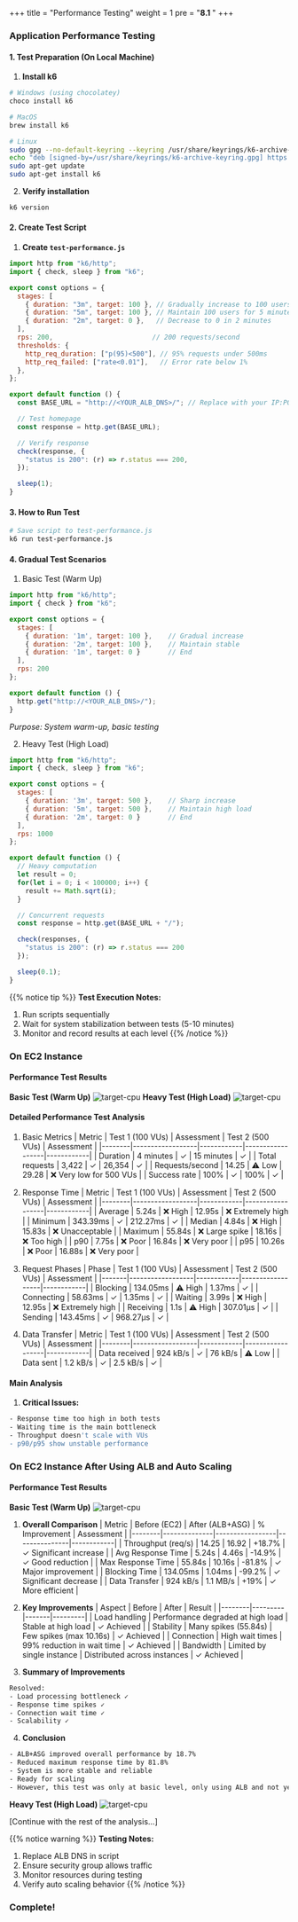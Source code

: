 +++
title = "Performance Testing"
weight = 1
pre = "<b>8.1 </b>"
+++

### Application Performance Testing

#### 1. Test Preparation (On Local Machine)

1. **Install k6**
```bash
# Windows (using chocolatey)
choco install k6

# MacOS
brew install k6

# Linux
sudo gpg --no-default-keyring --keyring /usr/share/keyrings/k6-archive-keyring.gpg --keyserver hkp://keyserver.ubuntu.com:80 --recv-keys C5AD17C747E3415A3642D57D77C6C491D6AC1D69
echo "deb [signed-by=/usr/share/keyrings/k6-archive-keyring.gpg] https://dl.k6.io/deb stable main" | sudo tee /etc/apt/sources.list.d/k6.list
sudo apt-get update
sudo apt-get install k6
```

2. **Verify installation**
```bash
k6 version
```

#### 2. Create Test Script

1. **Create `test-performance.js`**
```javascript
import http from "k6/http";
import { check, sleep } from "k6";

export const options = {
  stages: [
    { duration: "3m", target: 100 }, // Gradually increase to 100 users in 3 minutes
    { duration: "5m", target: 100 }, // Maintain 100 users for 5 minutes
    { duration: "2m", target: 0 },   // Decrease to 0 in 2 minutes
  ],
  rps: 200,                         // 200 requests/second
  thresholds: {
    http_req_duration: ["p(95)<500"], // 95% requests under 500ms
    http_req_failed: ["rate<0.01"],   // Error rate below 1%
  },
};

export default function () {
  const BASE_URL = "http://<YOUR_ALB_DNS>/"; // Replace with your IP:PORT or ALB DNS

  // Test homepage
  const response = http.get(BASE_URL);

  // Verify response
  check(response, {
    "status is 200": (r) => r.status === 200,
  });

  sleep(1);
}
```

#### 3. How to Run Test
```bash
# Save script to test-performance.js
k6 run test-performance.js
```

#### 4. Gradual Test Scenarios
1. Basic Test (Warm Up)
```javascript
import http from "k6/http";
import { check } from "k6";

export const options = {
  stages: [
    { duration: '1m', target: 100 },    // Gradual increase
    { duration: '2m', target: 100 },    // Maintain stable
    { duration: '1m', target: 0 }       // End
  ],
  rps: 200
};

export default function () {
  http.get("http://<YOUR_ALB_DNS>/");
}
```

*Purpose: System warm-up, basic testing*

2. Heavy Test (High Load)
```javascript
import http from "k6/http";
import { check, sleep } from "k6";

export const options = {
  stages: [
    { duration: '3m', target: 500 },    // Sharp increase
    { duration: '5m', target: 500 },    // Maintain high load
    { duration: '2m', target: 0 }       // End
  ],
  rps: 1000
};

export default function () {
  // Heavy computation
  let result = 0;
  for(let i = 0; i < 100000; i++) {
    result += Math.sqrt(i);
  }

  // Concurrent requests
  const response = http.get(BASE_URL + "/");

  check(responses, {
    "status is 200": (r) => r.status === 200
  });

  sleep(0.1);
}
```

{{% notice tip %}}
**Test Execution Notes:**
1. Run scripts sequentially
2. Wait for system stabilization between tests (5-10 minutes)
3. Monitor and record results at each level
{{% /notice %}}

### On EC2 Instance
#### Performance Test Results
**Basic Test (Warm Up)**
![target-cpu](/images/9-Testperformance-And-Flow/1.png)
**Heavy Test (High Load)**
![target-cpu](/images/9-Testperformance-And-Flow/3.png)

#### Detailed Performance Test Analysis
1. Basic Metrics
| Metric | Test 1 (100 VUs) | Assessment | Test 2 (500 VUs) | Assessment |
|--------|------------------|------------|------------------|------------|
| Duration | 4 minutes | ✓ | 15 minutes | ✓ |
| Total requests | 3,422 | ✓ | 26,354 | ✓ |
| Requests/second | 14.25 | ⚠️ Low | 29.28 | ❌ Very low for 500 VUs |
| Success rate | 100% | ✓ | 100% | ✓ |

2. Response Time
| Metric | Test 1 (100 VUs) | Assessment | Test 2 (500 VUs) | Assessment |
|--------|------------------|------------|------------------|------------|
| Average | 5.24s | ❌ High | 12.95s | ❌ Extremely high |
| Minimum | 343.39ms | ✓ | 212.27ms | ✓ |
| Median | 4.84s | ❌ High | 15.83s | ❌ Unacceptable |
| Maximum | 55.84s | ❌ Large spike | 18.16s | ❌ Too high |
| p90 | 7.75s | ❌ Poor | 16.84s | ❌ Very poor |
| p95 | 10.26s | ❌ Poor | 16.88s | ❌ Very poor |

3. Request Phases
| Phase | Test 1 (100 VUs) | Assessment | Test 2 (500 VUs) | Assessment |
|-------|------------------|------------|------------------|------------|
| Blocking | 134.05ms | ⚠️ High | 1.37ms | ✓ |
| Connecting | 58.63ms | ✓ | 1.35ms | ✓ |
| Waiting | 3.99s | ❌ High | 12.95s | ❌ Extremely high |
| Receiving | 1.1s | ⚠️ High | 307.01µs | ✓ |
| Sending | 143.45ms | ✓ | 968.27µs | ✓ |

4. Data Transfer
| Metric | Test 1 (100 VUs) | Assessment | Test 2 (500 VUs) | Assessment |
|--------|------------------|------------|------------------|------------|
| Data received | 924 kB/s | ✓ | 76 kB/s | ⚠️ Low |
| Data sent | 1.2 kB/s | ✓ | 2.5 kB/s | ✓ |

#### Main Analysis

1. **Critical Issues:**
```bash
- Response time too high in both tests
- Waiting time is the main bottleneck
- Throughput doesn't scale with VUs
- p90/p95 show unstable performance
```

### On EC2 Instance After Using ALB and Auto Scaling
#### Performance Test Results
**Basic Test (Warm Up)**
![target-cpu](/images/9-Testperformance-And-Flow/7.png)

1. **Overall Comparison**
| Metric | Before (EC2) | After (ALB+ASG) | % Improvement | Assessment |
|--------|--------------|-----------------|---------------|------------|
| Throughput (req/s) | 14.25 | 16.92 | +18.7% | ✓ Significant increase |
| Avg Response Time | 5.24s | 4.46s | -14.9% | ✓ Good reduction |
| Max Response Time | 55.84s | 10.16s | -81.8% | ✓ Major improvement |
| Blocking Time | 134.05ms | 1.04ms | -99.2% | ✓ Significant decrease |
| Data Transfer | 924 kB/s | 1.1 MB/s | +19% | ✓ More efficient |

2. **Key Improvements**
| Aspect | Before | After | Result |
|--------|---------|-------|---------|
| Load handling | Performance degraded at high load | Stable at high load | ✓ Achieved |
| Stability | Many spikes (55.84s) | Few spikes (max 10.16s) | ✓ Achieved |
| Connection | High wait times | 99% reduction in wait time | ✓ Achieved |
| Bandwidth | Limited by single instance | Distributed across instances | ✓ Achieved |

3. **Summary of Improvements**
```bash
Resolved:
- Load processing bottleneck ✓
- Response time spikes ✓
- Connection wait time ✓
- Scalability ✓
```

4. **Conclusion**
```bash
- ALB+ASG improved overall performance by 18.7%
- Reduced maximum response time by 81.8%
- System is more stable and reliable
- Ready for scaling
- However, this test was only at basic level, only using ALB and not yet reaching Auto Scaling usage. In the next section, let's examine performance at heavy load to see results after using Auto Scaling.
```

**Heavy Test (High Load)**
![target-cpu](/images/9-Testperformance-And-Flow/10.png)

[Continue with the rest of the analysis...]

{{% notice warning %}}
**Testing Notes:**
1. Replace ALB DNS in script
2. Ensure security group allows traffic
3. Monitor resources during testing
4. Verify auto scaling behavior
{{% /notice %}}
### Complete!